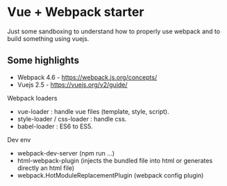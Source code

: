# Vue + Webpack starter

Just some sandboxing to understand how to properly use webpack and to build something using vuejs.

## Some highlights

- Webpack 4.6 - https://webpack.js.org/concepts/
- Vuejs 2.5 - https://vuejs.org/v2/guide/

Webpack loaders

- vue-loader : handle vue files (template, style, script).
- style-loader / css-loader : handle css.
- babel-loader : ES6 to ES5.

Dev env

- webpack-dev-server (npm run ...)
- html-webpack-plugin (injects the bundled file into html or generates directly an html file)
- webpack.HotModuleReplacementPlugin (webpack config plugin)